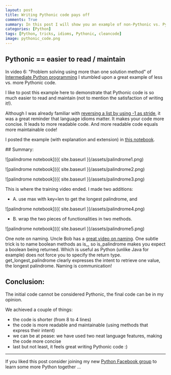 ```yaml
---
layout: post
title: Writing Pythonic code pays off
comments: True
summary: In this post I will show you an example of non-Pythonic vs. Pythonic code. The latter is more concise and readable thus more maintainable. We will see two nice tricks, the negative list index stride, and optional key arg of the max builtin. These two language features aid us in writing more Pythonic code. Enjoy ...
categories: [Python]
tags: [Python, tricks, idioms, Pythonic, cleancode]
image: pythonic_code.png
---
```


## Pythonic == easier to read / maintain

In video 6: "Problem solving using more than one solution method" of [Intermediate Python programming](https://www.safaribooksonline.com/library/view/intermediate-python-programming) I stumbled upon a great example of less vs. more Pythonic code. 

I like to post this example here to demonstrate that Pythonic code is so much easier to read and maintain (not to mention the satisfaction of writing it!). 

Although I was already familiar with [reversing a list by using -1 as stride](http://stackoverflow.com/questions/509211/explain-pythons-slice-notation), it was a great reminder that language idioms matter. It makes your code more concise. It leads to more readable code. And more readable code equals more maintainable code!

I posted the example (with explanation and extension) in [this notebook](https://github.com/bbelderbos/python_notebooks).

## Summary:

![palindrome notebook]({{ site.baseurl }}/assets/palindrome1.png)

![palindrome notebook]({{ site.baseurl }}/assets/palindrome2.png)

![palindrome notebook]({{ site.baseurl }}/assets/palindrome3.png)

This is where the training video ended. I made two additions: 

- A. use max with key=len to get the longest palindrome, and

![palindrome notebook]({{ site.baseurl }}/assets/palindrome4.png)

- B. wrap the two pieces of functionalities in two methods. 

![palindrome notebook]({{ site.baseurl }}/assets/palindrome5.png)

One note on naming. Uncle Bob has a [great video on naming](https://cleancoders.com/episode/clean-code-episode-2/show). One subtle trick is to name boolean methods as is_, so is_palindrome makes you expect a boolean being returned. Which is useful as Python (unlike Java for example) does not force you to specify the return type. get_longest_palindrome clearly expresses the intent to retrieve one value, the longest palindrome. Naming is communication!

## Conclusion:

The initial code cannot be considered Pythonic, the final code can be in my opinion. 

We achieved a couple of things:

- the code is shorter (from 8 to 4 lines)
- the code is more readable and maintainable (using methods that express their intent)
- we can be at pease: we have used two neat language features, making the code more concise
- last but not least, it feels great writing Pythonic code :)

---

If you liked this post consider joining my new [Python Facebook group](https://www.facebook.com/groups/1305028816183522/) to learn some more Python together ...
